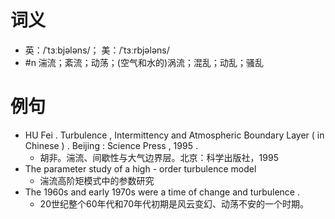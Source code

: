 # 词义
- 英：/ˈtɜːbjələns/； 美：/ˈtɜːrbjələns/
- #n 湍流；紊流；动荡；(空气和水的)涡流；混乱；动乱；骚乱
# 例句
- HU Fei . Turbulence , Intermittency and Atmospheric Boundary Layer ( in Chinese ) . Beijing : Science Press , 1995 .
	- 胡非。湍流、间歇性与大气边界层。北京：科学出版社，1995
- The parameter study of a high - order turbulence model
	- 湍流高阶矩模式中的参数研究
- The 1960s and early 1970s were a time of change and turbulence .
	- 20世纪整个60年代和70年代初期是风云变幻、动荡不安的一个时期。
